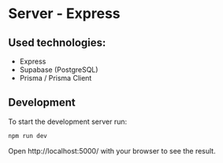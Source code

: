# Server - Express

## Used technologies:
- Express
- Supabase (PostgreSQL)
- Prisma / Prisma Client

## Development
To start the development server run:
```bash
npm run dev
```

Open http://localhost:5000/ with your browser to see the result.